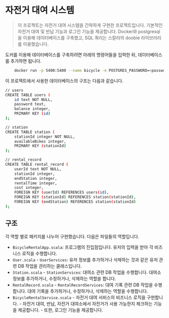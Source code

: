 # 자전거 대여 시스템

> 이 프로젝트는 자전거 대여 시스템을 간략하게 구현한 프로젝트입니다. 기본적인 자전거 대여 및 반납 기능과 로그인 기능을 제공합니다.
> Docker와 postgresql을 이용해 데이터베이스를 구축했고, SQL 쿼리는 스칼라의 doobie 라이브러리를 이용했습니다.

도커를 이용해 데이터베이스를 구축하려면 아래의 명령어들을 입력한 뒤, 데이터베이스를 추가하면 됩니다.

```bash
    docker run -p 5400:5400 --name bicycle -e POSTGRES_PASSWORD=<password> -d postgres
```

이 프로젝트에서 사용한 데이터베이스의 구조는 다음과 같습니다.

```bash
// users
CREATE TABLE users (
    id text NOT NULL,
    password text,
    balance integer,
    PRIMARY KEY (id)
);

// station
CREATE TABLE station (
    stationId integer NOT NULL,
    availableBikes integer,
    PRIMARY KEY (stationId)
);

// rental_record
CREATE TABLE rental_record (
    userId text NOT NULL,
    stationId integer,
    endStation integer,
    rentalTime integer,
    cost integer,
    FOREIGN KEY (userId) REFERENCES users(id),
    FOREIGN KEY (stationId) REFERENCES station(stationId),
    FOREIGN KEY (endStation) REFERENCES station(stationId)
);
```

## 구조

각 역할 별로 패키지를 나누어 구현했습니다. 다음은 파일들의 역할입니다.

- `BicycleRentalApp.scala`: 프로그램의 진입점입니다. 유저의 입력을 받아 각 비즈니스 로직을 수행합니다.
- `User.scala`
        - `UserServices`: 유저 정보를 추가하거나 삭제하는 것과 같은 유저 관련 DB 작업을 관리하는 클래스입니다.
- `Station.scala`
        - `StationServices`: 대여소 관련 DB 작업을 수행합니다. 대여소 정보를 추가하거나, 수정하거나, 삭제하는 역할을 합니다.
- `RentalRecord.scala`
        - `RentalRecordServices`: 대여 기록 관련 DB 작업을 수행합니다. 대여 기록을 추가하거나, 수정하거나, 삭제하는 역할을 수행합니다.
- `BicycleRentalService.scala`
        - 자전거 대여 서비스의 비즈니스 로직을 구현합니다.
        - 자전거 대여, 반납, 자전거 대여소에서 자전거가 사용 가능한지 체크하는 기능을 제공합니다.
        - 또한, 로그인 기능을 제공합니다.
